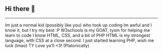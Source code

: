 ## Hi there 👋
---
Im just a normal kid (possibly like you) who took up coding
Im awful and I know it, but I try my best :P
W3schools is my GOAT, tysm for helping me learn to code
I know HTML, CSS, and a bit of PHP
HTML is my strongest language, with CSS at a close second.
I just started learning PHP, wish me luck (lmao)
TY Love ya'll <3! (Platonically)

<!--
**A-Bad-Coder/A-Bad-Coder** is a ✨ _special_ ✨ repository because its `README.md` (this file) appears on your GitHub profile.

Here are some ideas to get you started:

- 🔭 I’m currently working on ...
- 🌱 I’m currently learning ...
- 👯 I’m looking to collaborate on ...
- 🤔 I’m looking for help with ...
- 💬 Ask me about ...
- 📫 How to reach me: ...
- 😄 Pronouns: ...
- ⚡ Fun fact: ...
-->
